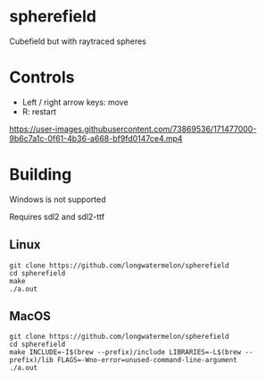 # spherefield
Cubefield but with raytraced spheres

# Controls
* Left / right arrow keys: move
* R: restart

https://user-images.githubusercontent.com/73869536/171477000-9b6c7a1c-0f61-4b36-a668-bf9fd0147ce4.mp4

# Building
Windows is not supported

Requires sdl2 and sdl2-ttf

## Linux
```
git clone https://github.com/longwatermelon/spherefield
cd spherefield
make
./a.out
```

## MacOS
```
git clone https://github.com/longwatermelon/spherefield
cd spherefield
make INCLUDE=-I$(brew --prefix)/include LIBRARIES=-L$(brew --prefix)/lib FLAGS=-Wno-error=unused-command-line-argument
./a.out
```
